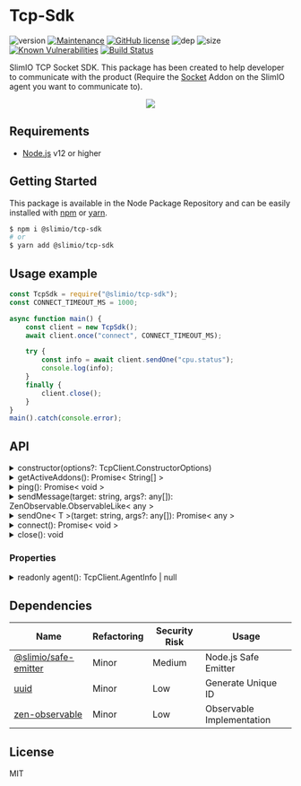 # Tcp-Sdk
![version](https://img.shields.io/badge/dynamic/json.svg?url=https://raw.githubusercontent.com/SlimIO/Tcp-Sdk/master/package.json&query=$.version&label=Version)
[![Maintenance](https://img.shields.io/badge/Maintained%3F-yes-green.svg)](https://github.com/SlimIO/Tcp-Sdk/commit-activity)
[![GitHub license](https://img.shields.io/github/license/Naereen/StrapDown.js.svg)](https://github.com/SlimIO/Tcp-Sdk/blob/master/LICENSE)
![dep](https://img.shields.io/david/SlimIO/Tcp-Sdk)
![size](https://img.shields.io/github/languages/code-size/SlimIO/Tcp-Sdk)
[![Known Vulnerabilities](https://snyk.io//test/github/SlimIO/Tcp-Sdk/badge.svg?targetFile=package.json)](https://snyk.io//test/github/SlimIO/Tcp-Sdk?targetFile=package.json)
[![Build Status](https://travis-ci.com/SlimIO/Tcp-Sdk.svg?branch=master)](https://travis-ci.com/SlimIO/Tcp-Sdk)

SlimIO TCP Socket SDK. This package has been created to help developer to communicate with the product (Require the [Socket](https://github.com/SlimIO/Socket) Addon on the SlimIO agent you want to communicate to).

<p align="center">
<img src="https://i.imgur.com/hXT8ZB1.png">
</p>

## Requirements
- [Node.js](https://nodejs.org/en/) v12 or higher

## Getting Started

This package is available in the Node Package Repository and can be easily installed with [npm](https://docs.npmjs.com/getting-started/what-is-npm) or [yarn](https://yarnpkg.com).

```bash
$ npm i @slimio/tcp-sdk
# or
$ yarn add @slimio/tcp-sdk
```

## Usage example

```js
const TcpSdk = require("@slimio/tcp-sdk");
const CONNECT_TIMEOUT_MS = 1000;

async function main() {
    const client = new TcpSdk();
    await client.once("connect", CONNECT_TIMEOUT_MS);

    try {
        const info = await client.sendOne("cpu.status");
        console.log(info);
    }
    finally {
        client.close();
    }
}
main().catch(console.error);
```

## API

<details><summary>constructor(options?: TcpClient.ConstructorOptions)</summary>

Create and instanciate a new TCP Connection to the socket server. Listen for event **connection** to known when you'r ready to send messages.

Options is described by the following interface:
```ts
interface ConstructorOptions {
    host?: string;
    port?: number;
}
```

Default value of port would be **TcpClient.DEFAULT_PORT**.
</details>

<details><summary>getActiveAddons(): Promise< String[] ></summary>

Return the list of active addons on the current agent.
</details>

<details><summary>ping(): Promise< void ></summary>

Send a ping event (avoid timeout).
</details>

<details><summary>sendMessage(target: string, args?: any[]): ZenObservable.ObservableLike< any ></summary>

send a callback message.
</details>

<details><summary>sendOne< T >(target: string, args?: any[]): Promise< any ></summary>

send a callback message wrapped by a Promise.
</details>

<details><summary>connect(): Promise< void ></summary>

Connect (or re-connect) the Net.socket. If the Socket is alive it will return.
</details>

<details><summary>close(): void</summary>

Close the TCP (Socket) connection.
</details>

### Properties

<details><summary>readonly agent(): TcpClient.AgentInfo | null</summary>

The readonly getter is described by the following TypeScript interface:
```ts
interface AgentInfo {
    location: string;
    version: string;
}
```
</details>

## Dependencies

|Name|Refactoring|Security Risk|Usage|
|---|---|---|---|
|[@slimio/safe-emitter](https://github.com/SlimIO/safeEmitter#readme)|Minor|Medium|Node.js Safe Emitter|
|[uuid](https://github.com/kelektiv/node-uuid#readme)|Minor|Low|Generate Unique ID|
|[zen-observable](https://github.com/zenparsing/zen-observable)|Minor|Low|Observable Implementation|

## License
MIT
